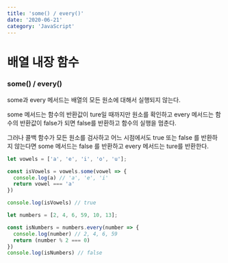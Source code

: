 ```yaml
---
title: 'some() / every()'
date: '2020-06-21'
category: 'JavaScript'
---
```


# 배열 내장 함수
### some() / every()
some과 every 메서드는 배열의 모든 원소에 대해서 실행되지 않는다.

some 메서드는 함수의 반환값이 ture일 때까지만 원소를 확인하고
every 메서드는 함수의 반환값이 false가 되면 false를 반환하고 함수의 실행을 멈춘다.

그러나 콜백 함수가 모든 원소를 검사하고 어느 시점에서도 true 또는 false 를 반환하지 않는다면 some 메서드는 false 를 반환하고 every 메서드는 ture를 반환한다.

```js
let vowels = ['a', 'e', 'i', 'o', 'u'];

const isVowels = vowels.some(vowel => {
  console.log(a) // 'a', 'e', 'i'
  return vowel === 'a'
})

console.log(isVowels) // true
```
```js
let numbers = [2, 4, 6, 59, 10, 13];

const isNumbers = numbers.every(number => {
  console.log(number) // 2, 4, 6, 59
  return (number % 2 === 0)
})
console.log(isNumbers) // false
```
